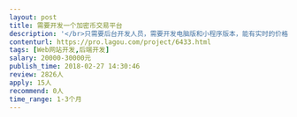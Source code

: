 ```yaml
---                
layout: post       
title: 需要开发一个加密币交易平台           
description: '</br>只需要后台开发人员，需要开发电脑版和小程序版本，能有实时的价格走势，需要后台管理员能增加交易币种，不需要在线充值功能。</br></br>有开发经验优先，JAVA语言。</br>'     
contenturl: https://pro.lagou.com/project/6433.html      
tags: [Web网站开发,后端开发]            
salary: 20000-30000元          
publish_time: 2018-02-27 14:30:46         
review: 2826人                   
apply: 15人                   
recommend: 0人                   
time_range: 1-3个月              
---                 
```

